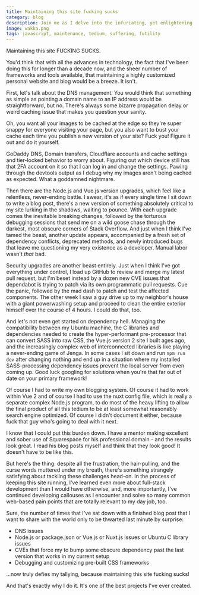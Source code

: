 ```yaml
---
title: Maintaining this site fucking sucks 
category: blog
description: Join me as I delve into the infuriating, yet enlightening journey of maintaining my own Javascript-heavy website. Learn how battling DNS issues, dependency chaos, niche CSS pre-processors and constant painful upgrades has led to one of the most rewarding projects I've ever created.
image: wakka.png
tags: javascript, maintenance, tedium, suffering, futility 
---
```

Maintaining this site FUCKING SUCKS.

You'd think that with all the advances in technology, the fact that I've been doing this for longer than a decade now, and the sheer number of frameworks and tools available, that maintaining a highly customized personal website and blog would be a breeze. It isn't. 

First, let's talk about the DNS management. You would think that something as simple as pointing a domain name to an IP address would be straightforward, but no. There's always some bizarre propagation delay or weird caching issue that makes you question your sanity. 

Oh, you want all your images to be cached at the edge so they're super snappy for everyone visiting your page, but you also want to bust your cache each time you publish a new version of your site? Fuck you! Figure it out and do it yourself. 

GoDaddy DNS, Domain transfers, Cloudflare accounts and cache settings and tier-locked behavior to worry about. Figuring out which device still has that 2FA account on it so that I can log in and change the settings. Pawing through the devtools output as I debug why my images aren't being cached as expected. What a goddamned nightmare.

Then there are the Node.js and Vue.js version upgrades, which feel like a relentless, never-ending battle. I swear, it's as if every single time I sit down to write a blog post, there's a new version of something absolutely critical to my site lurking in the shadows, waiting to pounce. With each upgrade comes the inevitable breaking changes, followed by the torturous debugging sessions that send me on a wild goose chase through the darkest, most obscure corners of Stack Overflow. And just when I think I've tamed the beast, another update appears, accompanied by a fresh set of dependency conflicts, deprecated methods, and newly introduced bugs that leave me questioning my very existence as a developer. Manual labor wasn't *that* bad.

Security upgrades are another beast entirely. Just when I think I've got everything under control, I load up GitHub to review and merge my latest pull request, but I'm beset instead by a dozen new CVE issues that dependabot is trying to patch via its own programmatic pull requests. Cue the panic, followed by the mad dash to patch and test the affected components. The other week I saw a guy drive up to my neighbor's house with a giant powerwashing setup and proceed to clean the entire exterior himself over the course of 4 hours. I could do that, too. 

And let's not even get started on dependency hell. Managing the compatibility between my Ubuntu machine, the C libraries and dependencies needed to create the hyper-performant pre-processor that can convert SASS into raw CSS, the Vue.js version 2 site I built ages ago, and the increasingly complex web of interconnected libraries is like playing a never-ending game of Jenga. In some cases I sit down and run `npm run dev` after changing nothing and end up in a situation where my installed SASS-processing dependency issues prevent the local server from even coming up. Good luck googling for solutions when you're that far out of date on your primary framework!

Of course I had to write my own blogging system. Of course it had to work within Vue 2 and of course I had to use the nuxt config file, which is really a separate complex Node.js program, to do most of the heavy lifting to allow the final product of all this tedium to be at least somewhat reasonably search engine optimized. Of course I didn't document it either, because fuck that guy who's going to deal with it next. 

I know that I could put this burden down. I have a mentor making excellent and sober use of Squarespace for his professional domain - and the results look great. I read his blog posts myself and think that they look good! It doesn't have to be like this.

But here's the thing: despite all the frustration, the hair-pulling, and the curse words muttered under my breath, there's something strangely satisfying about tackling these challenges head-on. In the process of keeping this site running, I've learned even more about full-stack development than I would have otherwise, and, more importantly, I've continued developing callouses as I encounter and solve so many common web-based pain points that are totally relevant to my day job, too. 

Sure, the number of times that I've sat down with a finished blog post that I want to share with the world only to be thwarted last minute by surprise: 

* DNS issues
* Node.js or package.json or Vue.js or Nuxt.js issues or Ubuntu C library issues
* CVEs that force my to bump some obscure dependency past the last version that works in my current setup
* Debugging and customizing pre-built CSS frameworks

...now truly defies my tallying, because maintaining this site fucking sucks!

And that's exactly why I do it. It's one of the best projects I've ever created. 

